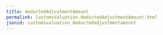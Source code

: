 ```yaml
---
title: deductedAdjustmentAmount
permalink: CustomsValuation.deductedAdjustmentAmount.html
jsonid: customsvaluation_deductedadjustmentamount
---
```


